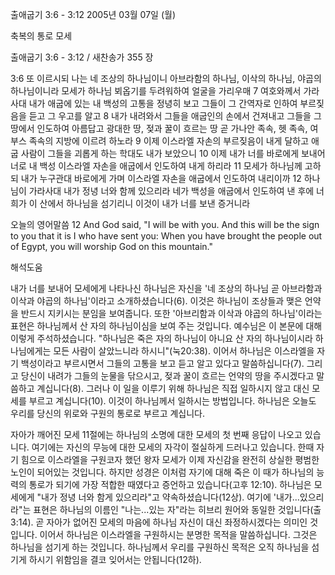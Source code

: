 출애굽기 3:6 - 3:12 
2005년 03월 07일 (월)

축복의 통로 모세



출애굽기 3:6 - 3:12 / 새찬송가 355 장


3:6 또 이르시되 나는 네 조상의 하나님이니 아브라함의 하나님, 이삭의 하나님, 야곱의 하나님이니라 모세가 하나님 뵈옵기를 두려워하여 얼굴을 가리우매 7 여호와께서 가라사대 내가 애굽에 있는 내 백성의 고통을 정녕히 보고 그들이 그 간역자로 인하여 부르짖음을 듣고 그 우고를 알고 8 내가 내려와서 그들을 애굽인의 손에서 건져내고 그들을 그 땅에서 인도하여 아름답고 광대한 땅, 젖과 꿀이 흐르는 땅 곧 가나안 족속, 헷 족속, 여부스 족속의 지방에 이르려 하노라 9 이제 이스라엘 자손의 부르짖음이 내게 달하고 애굽 사람이 그들을 괴롭게 하는 학대도 내가 보았으니 10 이제 내가 너를 바로에게 보내어 너로 내 백성 이스라엘 자손을 애굽에서 인도하여 내게 하리라 11 모세가 하나님께 고하되 내가 누구관대 바로에게 가며 이스라엘 자손을 애굽에서 인도하여 내리이까 12 하나님이 가라사대 내가 정녕 너와 함께 있으리라 네가 백성을 애굽에서 인도하여 낸 후에 너희가 이 산에서 하나님을 섬기리니 이것이 내가 너를 보낸 증거니라 

오늘의 영어말씀
12 And God said, "I will be with you.  And this will be the sign to you that it is I who have sent you:  When you have brought the people out of Egypt, you will worship God on this mountain."

해석도움





내가 너를 보내어
모세에게 나타나신 하나님은 자신을 '네 조상의 하나님 곧 아브라함과 이삭과 야곱의 하나님'이라고 소개하셨습니다(6).  이것은 하나님이 조상들과 맺은 언약을 반드시 지키시는 분임을 보여줍니다.  또한 '아브리함과 이삭과 야곱의 하나님'이라는 표현은 하나님께서 산 자의 하나님이심을 보여 주는 것입니다.  예수님은 이 본문에 대해 이렇게 주석하셨습니다.  "하나님은 죽은 자의 하나님이 아니요 산 자의 하나님이시라 하나님에게는 모든 사람이 살았느니라 하시니"(눅20:38). 이어서 하나님은 이스라엘을 자기 백성이라고 부르시면서 그들의 고통을 보고 듣고 알고 있다고 말씀하십니다(7).  그리고 당신이 내려가 그들의 눈물을 닦으시고, 젖과 꿀이 흐르는 언약의 땅을 주시겠다고 말씀하고 계십니다(8).  그러나 이 일을 이루기 위해 하나님은 직접 일하시지 않고 대신 모세를 부르고 계십니다(10).  이것이 하나님께서 일하시는 방법입니다.  하나님은 오늘도 우리를 당신의 위로와 구원의 통로로 부르고 계십니다.

자아가 깨어진 모세
11절에는 하나님의 소명에 대한 모세의 첫 번째 응답이 나오고 있습니다.  여기에는 자신의 무능에 대한 모세의 자각이 절실하게 드러나고 있습니다.  한때 자기 힘으로 이스라엘을 구원코자 했던 왕자 모세가 이제 자신감을 완전히 상실한 평범한 노인이 되어있는 것입니다.  하지만 성경은 이처럼 자기에 대해 죽은 이 때가 하나님의 능력의 통로가 되기에 가장 적합한 때였다고 증언하고 있습니다(고후 12:10).  하나님은 모세에게 "내가 정녕 너와 함게 있으리라"고 약속하셨습니다(12상).  여기에 '내가...있으리라"는 표현은 하나님의 이름인 "나는...있는 자"라는 히브리 원어와 동일한 것입니다(출3:14).  곧 자아가 없어진 모세의 마음에 하나님 자신이 대신 좌정하시겠다는 의미인 것입니다.  이어서 하나님은 이스라엘을 구원하시는 분명한 목적을 말씀하십니다.  그것은 하나님을 섬기게 하는 것입니다.  하나님께서 우리를 구원하신 목적은 오직 하나님을 섬기게 하시기 위함임을 결코 잊어서는 안됩니다(12하).